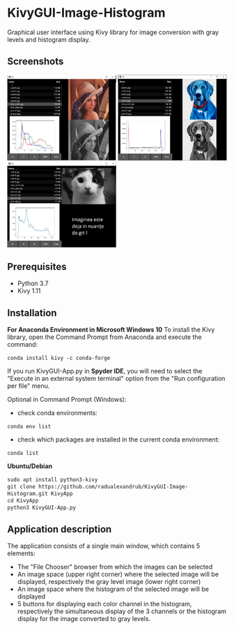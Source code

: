 # KivyGUI-Image-Histogram
Graphical user interface using Kivy library for image conversion with gray levels and histogram display.

## Screenshots
<p float="left">
  <img src="images/screenshot1.jpg" width="250" />
  <img src="images/screenshot2.jpg" width="250" /> 
  <img src="images/screenshot3.jpg" width="250" />
</p>

## Prerequisites
- Python 3.7
- Kivy 1.11

## Installation 
**For Anaconda Environment in Microsoft Windows 10**
To install the Kivy library, open the Command Prompt from Anaconda and execute the command: 
```
conda install kivy -c conda-forge
```
If you run KivyGUI-App.py in **Spyder IDE**, you will need to select the "Execute in an external system terminal" option from the "Run configuration per file" menu.

Optional in Command Prompt (Windows):
- check conda environments:
```
conda env list
```
- check which packages are installed in the current conda environment:
```
conda list
```

**Ubuntu/Debian**
``` 
sudo apt install python3-kivy
git clone https://github.com/radualexandrub/KivyGUI-Image-Histogram.git KivyApp
cd KivyApp
python3 KivyGUI-App.py
```
## Application description
The application consists of a single main window, which contains 5 elements:
- The "File Chooser" browser from which the images can be selected
- An image space (upper right corner) where the selected image will be displayed, respectively the gray level image (lower right corner)
- An image space where the histogram of the selected image will be displayed
- 5 buttons for displaying each color channel in the histogram, respectively the simultaneous display of the 3 channels or the histogram display for the image converted to gray levels.


